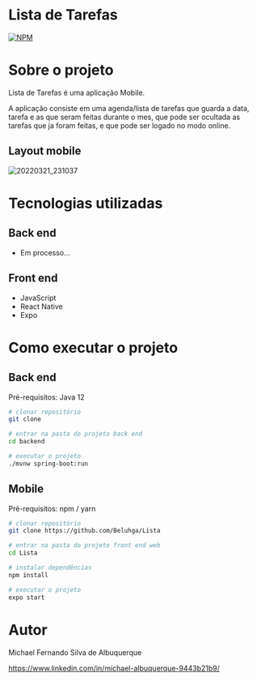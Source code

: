 # Lista de Tarefas

[![NPM](https://img.shields.io/npm/l/react)](https://github.com/Beluhga/Lista/blob/main/LICENSE) 

# Sobre o projeto



Lista de Tarefas é uma aplicação Mobile.

A aplicação consiste em uma agenda/lista de tarefas que guarda a data, tarefa e as que seram feitas durante o mes, que pode ser ocultada as tarefas que ja foram feitas, e que pode ser logado no modo online.

## Layout mobile
![20220321_231037](https://user-images.githubusercontent.com/82901722/159404801-272ca855-976a-408a-bff2-448992ff6cc5.gif)


# Tecnologias utilizadas
## Back end
- Em processo...
## Front end
- JavaScript
- React Native
- Expo

# Como executar o projeto

## Back end
Pré-requisitos: Java 12

```bash
# clonar repositório
git clone 

# entrar na pasta do projeto back end
cd backend

# executar o projeto
./mvnw spring-boot:run
```

## Mobile
Pré-requisitos: npm / yarn

```bash
# clonar repositório
git clone https://github.com/Beluhga/Lista

# entrar na pasta do projeto front end web
cd Lista

# instalar dependências
npm install

# executar o projeto
expo start
```

# Autor

Michael Fernando Silva de Albuquerque

https://www.linkedin.com/in/michael-albuquerque-9443b21b9/
